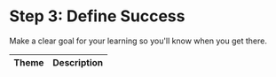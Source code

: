 # Step 3: Define Success

Make a clear goal for your learning so you'll know when you get there.

| Theme | Description |
| -- | -- |
